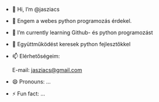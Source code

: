 - 👋 Hi, I’m @jasziacs
- 👀 Engem a webes python programozás érdekel.
- 🌱 I’m currently learning Github- és python programozást
- 💞️ Együttműködést keresek python fejlesztőkkel
- 📫 Elérhetőségeim:

    E-mail: jasziacs@gmail.com
    
- 😄 Pronouns: ...
- ⚡ Fun fact: ...

<!---
jasziacs/jasziacs is a ✨ special ✨ repository because its `README.md` (this file) appears on your GitHub profile.
You can click the Preview link to take a look at your changes.
--->
